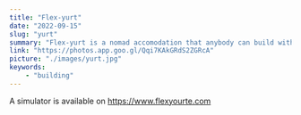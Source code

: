 ```yaml
---
title: "Flex-yurt"
date: "2022-09-15"
slug: "yurt"
summary: "Flex-yurt is a nomad accomodation that anybody can build with limited tools and knowledge."
link: "https://photos.app.goo.gl/Qqi7KAkGRdS2ZGRcA"
picture: "./images/yurt.jpg"
keywords: 
    - "building"
---
```


A simulator is available on https://www.flexyourte.com
